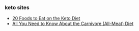 ### keto sites
- [20 Foods to Eat on the Keto Diet](https://www.healthline.com/nutrition/ketogenic-diet-foods#dairy)
- [All You Need to Know About the Carnivore (All-Meat) Diet](https://www.healthline.com/nutrition/carnivore-diet)